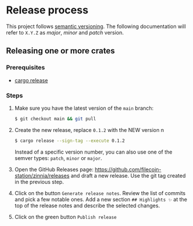 # Release process

This project follows [semantic versioning](https://semver.org/). The following
documentation will refer to `X.Y.Z` as _major_, _minor_ and _patch_ version.

## Releasing one or more crates

### Prerequisites

- [cargo release](https://github.com/crate-ci/cargo-release/)

### Steps

1. Make sure you have the latest version of the `main` branch:

   ```sh
   $ git checkout main && git pull
   ```

1. Create the new release, replace `0.1.2` with the NEW version n

   ```sh
   $ cargo release --sign-tag --execute 0.1.2
   ```

   Instead of a specific version number, you can also use one of the semver
   types: `patch`, `minor` or `major`.

1. Open the GitHub Releases page:
   https://github.com/filecoin-station/zinnia/releases and draft a new release.
   Use the git tag created in the previous step.

1. Click on the button `Generate release notes`. Review the list of commits and
   pick a few notable ones. Add a new section `## Highlights ✨` at the top of
   the release notes and describe the selected changes.

1. Click on the green button `Publish release`

